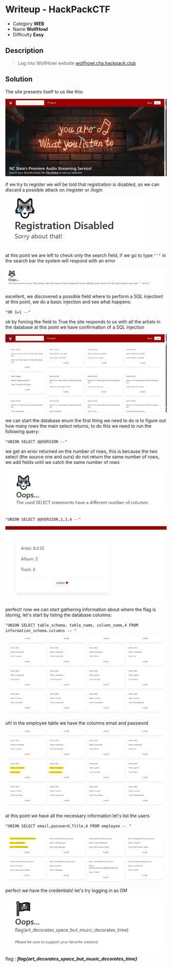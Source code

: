 # **Writeup - HackPackCTF**

* Category **WEB** 
* Name **WolfHowl** 
* Difficulty **Easy**


## Description

> Log into WolfHowl website
>[wolfhowl.cha.hackpack.club](https://wolfhowl.cha.hackpack.club)

## **Solution**

The site presents itself to us like this:

![site](img/WolfHowl_site.png)

if we try to register we will be told that registration is disabled, so we can discard a 
possible attack on /register or /login

![site](img/WolfHowl_disabled.png)

at this point we are left to check only the search field, if we go to type `"'"` in the search bar the system will respond with an error

![site](img/WolfHowl_error.png)

excellent, we discovered a possible field where to perform a SQL injection! 
at this point, we do a basic injection and see what happens:


`"OR 1=1 --"`

ok by forcing the field to True the site responds to us with all the artists in the database at this point we have confirmation of a SQL injection

![site](img/WolfHowl_or.png)

we can start the database enum
the first thing we need to do is to figure out how many rows the main select returns, to do this we need to run the following query: 

`"UNION SELECT @@VERSION --"`

we get an error returned on the number of rows, this is because the two select (the source one and ours) do not return the same number of rows, we add fields until we catch the same number of rows

![site](img/WolfHowl_select_error.png)

`"UNION SELECT @@VERSION,2,3,4 --"`

![site](img/WolfHowl_select_enum_rows.png)

perfect! now we can start gathering information about where the flag is storing, let's start by listing the database columns:

`"UNION SELECT table_schema, table_name, column_name,4 FROM information_schema.columns -- "`

![site](img/WolfHowl_list_tables.png)

uh! in the employee table we have the columns email and password

![site](img/WolfHowl_list_tables2.png)

at this point we have all the necessary information let's list the users

`"UNION SELECT email,password,Title,4 FROM employee -- "`

![site](img/WolfHowl_users.png)

perfect we have the credentials! 
let's try logging in as GM

![site](img/WolfHowl_flag.png)

flag : ***flag{art_decorates_space_but_music_decorates_time}***
